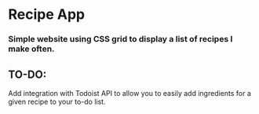 # Recipe App

### Simple website using CSS grid to display a list of recipes I make often.

## TO-DO:
Add integration with Todoist API to allow you to easily add ingredients for a given recipe to your to-do list.

